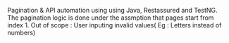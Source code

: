 Pagination & API automation using using Java, Restassured and TestNG.
The pagination logic is done under the assmption that pages start from index 1.
Out of scope : User inputing invalid values( Eg : Letters instead of numbers)
